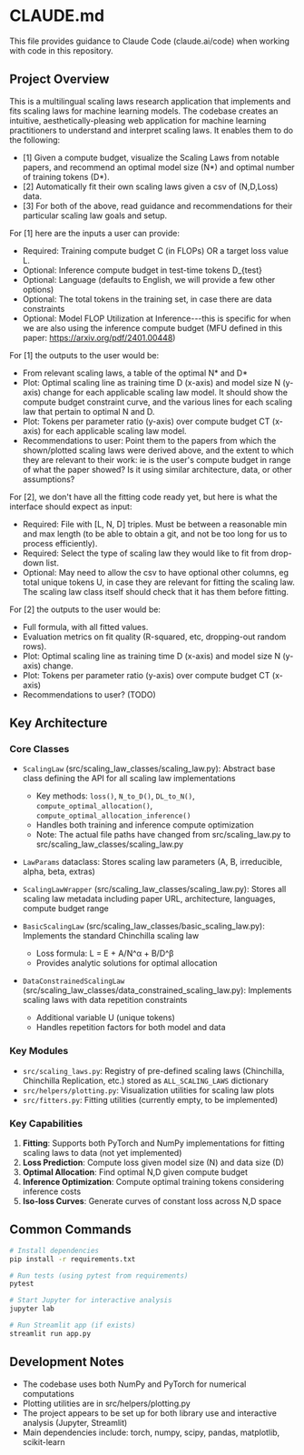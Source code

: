 # CLAUDE.md

This file provides guidance to Claude Code (claude.ai/code) when working with code in this repository.

## Project Overview

This is a multilingual scaling laws research application that implements and fits scaling laws for machine learning models. The codebase creates an intuitive, aesthetically-pleasing web application for machine learning practitioners to understand and interpret scaling laws. It enables them to do the following:

* [1] Given a compute budget, visualize the Scaling Laws from notable papers, and recommend an optimal model size (N*) and optimal number of training tokens (D*).
* [2] Automatically fit their own scaling laws given a csv of (N,D,Loss) data.
* [3] For both of the above, read guidance and recommendations for their particular scaling law goals and setup.

For [1] here are the inputs a user can provide:

* Required: Training compute budget C (in FLOPs) OR a target loss value L.
* Optional: Inference compute budget in test-time tokens D_{test}
* Optional: Language (defaults to English, we will provide a few other options)
* Optional: The total tokens in the training set, in case there are data constraints
* Optional: Model FLOP Utilization at Inference---this is specific for when we are also using the inference compute budget (MFU defined in this paper: https://arxiv.org/pdf/2401.00448)

For [1] the outputs to the user would be:

* From relevant scaling laws, a table of the optimal N* and D*
* Plot: Optimal scaling line as training time D (x-axis) and model size N (y-axis) change for each applicable scaling law model. It should show the compute budget constraint curve, and the various lines for each scaling law that pertain to optimal N and D.
* Plot: Tokens per parameter ratio (y-axis) over compute budget CT (x-axis) for each applicable scaling law model.
* Recommendations to user: Point them to the papers from which the shown/plotted scaling laws were derived above, and the extent to which they are relevant to their work: ie is the user's compute budget in range of what the paper showed? Is it using similar architecture, data, or other assumptions?


For [2], we don't have all the fitting code ready yet, but here is what the interface should expect as input:

* Required: File with [L, N, D] triples. Must be between a reasonable min and max length (to be able to obtain a git, and not be too long for us to process efficiently).
* Required: Select the type of scaling law they would like to fit from drop-down list.
* Optional: May need to allow the csv to have optional other columns, eg total unique tokens U, in case they are relevant for fitting the scaling law. The scaling law class itself should check that it has them before fitting.

For [2] the outputs to the user would be:

* Full formula, with all fitted values.
* Evaluation metrics on fit quality (R-squared, etc, dropping-out random rows).
* Plot: Optimal scaling line as training time D (x-axis) and model size N (y-axis) change.
* Plot: Tokens per parameter ratio (y-axis) over compute budget CT (x-axis)
* Recommendations to user? (TODO)




## Key Architecture

### Core Classes

- `ScalingLaw` (src/scaling_law_classes/scaling_law.py): Abstract base class defining the API for all scaling law implementations
  - Key methods: `loss()`, `N_to_D()`, `DL_to_N()`, `compute_optimal_allocation()`, `compute_optimal_allocation_inference()`
  - Handles both training and inference compute optimization
  - Note: The actual file paths have changed from src/scaling_law.py to src/scaling_law_classes/scaling_law.py

- `LawParams` dataclass: Stores scaling law parameters (A, B, irreducible, alpha, beta, extras)

- `ScalingLawWrapper` (src/scaling_law_classes/scaling_law.py): Stores all scaling law metadata including paper URL, architecture, languages, compute budget range

- `BasicScalingLaw` (src/scaling_law_classes/basic_scaling_law.py): Implements the standard Chinchilla scaling law
  - Loss formula: L = E + A/N^α + B/D^β
  - Provides analytic solutions for optimal allocation

- `DataConstrainedScalingLaw` (src/scaling_law_classes/data_constrained_scaling_law.py): Implements scaling laws with data repetition constraints
  - Additional variable U (unique tokens)
  - Handles repetition factors for both model and data



### Key Modules

- `src/scaling_laws.py`: Registry of pre-defined scaling laws (Chinchilla, Chinchilla Replication, etc.) stored as `ALL_SCALING_LAWS` dictionary
- `src/helpers/plotting.py`: Visualization utilities for scaling law plots
- `src/fitters.py`: Fitting utilities (currently empty, to be implemented)

### Key Capabilities

1. **Fitting**: Supports both PyTorch and NumPy implementations for fitting scaling laws to data (not yet implemented)
2. **Loss Prediction**: Compute loss given model size (N) and data size (D)
3. **Optimal Allocation**: Find optimal N,D given compute budget
4. **Inference Optimization**: Compute optimal training tokens considering inference costs
5. **Iso-loss Curves**: Generate curves of constant loss across N,D space

## Common Commands

```bash
# Install dependencies
pip install -r requirements.txt

# Run tests (using pytest from requirements)
pytest

# Start Jupyter for interactive analysis
jupyter lab

# Run Streamlit app (if exists)
streamlit run app.py
```

## Development Notes

- The codebase uses both NumPy and PyTorch for numerical computations
- Plotting utilities are in src/helpers/plotting.py
- The project appears to be set up for both library use and interactive analysis (Jupyter, Streamlit)
- Main dependencies include: torch, numpy, scipy, pandas, matplotlib, scikit-learn